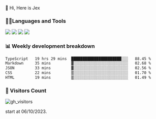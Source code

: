  👋 Hi, Here is Jex

 

### 🧑‍💻Languages and Tools

<code><a href="https://react.dev"><img src="https://api.iconify.design/logos:react.svg" /></a></code>
<code><a href="https://github.com/vuejs/core"><img src="https://api.iconify.design/logos:vue.svg" /></a></code> 
<code><a href="https://github.com/microsoft/TypeScript"><img src="https://api.iconify.design/logos:typescript-icon.svg" /></a></code>
<code><a href="https://threejs.org/"><img src="https://api.iconify.design/logos:threejs.svg" /></a></code>

### 📊 Weekly development breakdown

<!--START_SECTION:waka-->

```txt
TypeScript   19 hrs 29 mins  ██████████████████████░░░   88.45 %
Markdown     35 mins         ▓░░░░░░░░░░░░░░░░░░░░░░░░   02.68 %
JSON         33 mins         ▓░░░░░░░░░░░░░░░░░░░░░░░░   02.56 %
CSS          22 mins         ▒░░░░░░░░░░░░░░░░░░░░░░░░   01.70 %
HTML         19 mins         ▒░░░░░░░░░░░░░░░░░░░░░░░░   01.49 %
```

<!--END_SECTION:waka-->


### 👀 Visitors Count

![gh_visitors](https://profile-counter.glitch.me/jexlau/count.svg)

start at 06/10/2023.
